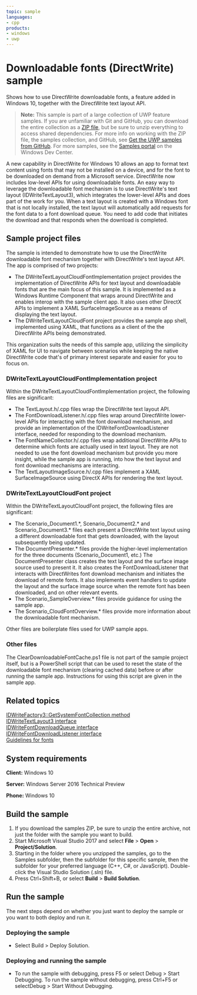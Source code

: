 ```yaml
---
topic: sample
languages:
- cpp
products:
- windows
- uwp
---
```


<!---
  category: ControlsLayoutAndText
  samplefwlink: http://go.microsoft.com/fwlink/p/?LinkId=620539
--->

# Downloadable fonts (DirectWrite) sample

Shows how to use DirectWrite downloadable fonts, a feature added in Windows 10, together with the DirectWrite text layout API.

> **Note:** This sample is part of a large collection of UWP feature samples. 
> If you are unfamiliar with Git and GitHub, you can download the entire collection as a 
> [ZIP file](https://github.com/Microsoft/Windows-universal-samples/archive/master.zip), but be 
> sure to unzip everything to access shared dependencies. For more info on working with the ZIP file, 
> the samples collection, and GitHub, see [Get the UWP samples from GitHub](https://aka.ms/ovu2uq). 
> For more samples, see the [Samples portal](https://aka.ms/winsamples) on the Windows Dev Center. 

A new capability in DirectWrite for Windows 10 allows an app to format text content using fonts that may not be installed on a device, and for the font to be downloaded on demand from a Microsoft service. DirectWrite now includes low-level APIs for using downloadable fonts. An easy way to leverage the downloadable font mechanism is to use DirectWrite's text layout (IDWriteTextLayout3), which integrates the lower-level APIs and does part of the work for you. When a text layout is created with a Windows font that is not locally installed, the text layout will automatically add requests for the font data to a font download queue. You need to add code that initiates the download and that responds when the download is completed.

## Sample project files
The sample is intended to demonstrate how to use the DirectWrite downloadable font mechanism together with DirectWrite's text layout API. The app is comprised of two projects:

* The DWriteTextLayoutCloudFontImplementation project provides the implementation of DirectWrite APIs for text layout and downloadable fonts that are the main focus of this sample. It is implemented as a Windows Runtime Component that wraps around DirectWrite and enables interop with the sample client app. It also uses other DirectX APIs to implement a XAML SurfaceImageSource as a means of displaying the text layout.
* The DWriteTextLayoutCloudFont project provides the sample app shell, implemented using XAML, that functions as a client of the the DirectWrite APIs being demonstrated.

This organization suits the needs of this sample app, utilizing the simplicity of XAML for UI to navigate between scenarios while keeping the native DirectWrite code that's of primary interest separate and easier for you to focus on.

### DWriteTextLayoutCloudFontImplementation project
Within the DWriteTextLayoutCloudFontImplementation project, the following files are significant:

* The TextLayout.h/.cpp files wrap the DirectWrite text layout API.
* The FontDownloadListener.h/.cpp files wrap around DirectWrite lower-level APIs for interacting with the font download mechanism, and provide an implementation of the IDWriteFontDownloadListener interface, needed for responding to the download mechanism.
* The FontNameCollector.h/.cpp files wrap additional DirectWrite APIs to determine which fonts are actually used in text layout. They are not needed to use the font download mechanism but provide you more insight, while the sample app is running, into how the text layout and font download mechanisms are interacting.
* The TextLayoutImageSource.h/.cpp files implement a XAML SurfaceImageSource using DirectX APIs for rendering the text layout.

### DWriteTextLayoutCloudFont project
Within the DWriteTextLayoutCloudFont project, the following files are significant:

* The Scenario\_Document1.\*, Scenario\_Document2.\* and Scenario\_Document3.\* files each present a DirectWrite text layout using a different downloadable font that gets downloaded, with the layout subsequently being updated.
* The DocumentPresenter.\* files provide the higher-level implementation for the three documents (Scenario\_Document1, etc.) The DocumentPresenter class creates the text layout and the surface image source used to present it. It also creates the FontDownloadListener that interacts with DirectWrites font download mechanism and initiates the download of remote fonts. It also implements event handlers to update the layout and the surface image source when the remote font has been downloaded, and on other relevant events. 
* The Scenario\_SampleOverview.\* files provide guidance for using the sample app.
* The Scenario\_CloudFontOverview.\* files provide more information about the downloadable font mechanism.

Other files are boilerplate files used for UWP sample apps.

### Other files
The ClearDownloadableFontCache.ps1 file is not part of the sample project itself, but is a PowerShell script that can be used to reset the state of the downloadable font mechanism (clearing cached data) before or after running the sample app. Instructions for using this script are given in the sample app.

## Related topics

[IDWriteFactory3::GetSystemFontCollection method](https://msdn.microsoft.com/library/windows/desktop/dn890761)  
[IDWriteTextLayout3 interface](https://msdn.microsoft.com/library/windows/desktop/dn900405)  
[IDWriteFontDownloadQueue interface](https://msdn.microsoft.com/library/windows/desktop/dn890778)  
[IDWriteFontDownloadListener interface](https://msdn.microsoft.com/library/windows/desktop/dn890775)  
[Guidelines for fonts](https://msdn.microsoft.com/library/windows/apps/hh700394)  

## System requirements

**Client:** Windows 10

**Server:** Windows Server 2016 Technical Preview

**Phone:** Windows 10

## Build the sample

1. If you download the samples ZIP, be sure to unzip the entire archive, not just the folder with the sample you want to build. 
2. Start Microsoft Visual Studio 2017 and select **File** \> **Open** \> **Project/Solution**.
3. Starting in the folder where you unzipped the samples, go to the Samples subfolder, then the subfolder for this specific sample, then the subfolder for your preferred language (C++, C#, or JavaScript). Double-click the Visual Studio Solution (.sln) file.
4. Press Ctrl+Shift+B, or select **Build** \> **Build Solution**.

## Run the sample

The next steps depend on whether you just want to deploy the sample or you want to both deploy and run it.

### Deploying the sample

- Select Build > Deploy Solution. 

### Deploying and running the sample

- To run the sample with debugging, press F5 or select Debug > Start Debugging. To run the sample without debugging, press Ctrl+F5 or selectDebug > Start Without Debugging. 
